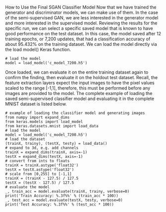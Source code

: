 How to Use the Final SGAN Classifier Model
Now that we have trained the generator and discriminator models, we can make use of them. In
the case of the semi-supervised GAN, we are less interested in the generator model and more
interested in the supervised model. Reviewing the results for the specific run, we can select a
specific saved model that is known to have good performance on the test dataset. In this case,
the model saved after 12 training epochs, or 7,200 updates, that had a classification accuracy of
about 95.432% on the training dataset. We can load the model directly via the load model()
Keras function.

```
# load the model
model = load_model('c_model_7200.h5')
```

Once loaded, we can evaluate it on the entire training dataset again to confirm the finding,
then evaluate it on the holdout test dataset. Recall, the feature extraction layers expect the
input images to have the pixel values scaled to the range [-1,1], therefore, this must be performed
before any images are provided to the model. The complete example of loading the saved
semi-supervised classifier model and evaluating it in the complete MNIST dataset is listed below.

```
# example of loading the classifier model and generating images
from numpy import expand_dims
from keras.models import load_model
from keras.datasets.mnist import load_data
# load the model
model = load_model('c_model_7200.h5')
# load the dataset
(trainX, trainy), (testX, testy) = load_data()
# expand to 3d, e.g. add channels
trainX = expand_dims(trainX, axis=-1)
testX = expand_dims(testX, axis=-1)
# convert from ints to floats
trainX = trainX.astype('float32')
testX = testX.astype('float32')
# scale from [0,255] to [-1,1]
trainX = (trainX - 127.5) / 127.5
testX = (testX - 127.5) / 127.5
# evaluate the model
_, train_acc = model.evaluate(trainX, trainy, verbose=0)
print('Train Accuracy: %.3f%%' % (train_acc * 100))
_, test_acc = model.evaluate(testX, testy, verbose=0)
print('Test Accuracy: %.3f%%' % (test_acc * 100))
```
